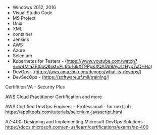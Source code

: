 - Windows 2012, 2016
- Visual Studio Code
- MS Project
- Unix
- XML
- container
- Jenkins
- AWS
- Azure
- Selenium
- Kubernetes for Testers - (https://www.youtube.com/watch?v=w4MiaZBI0oQ&list=PL6tu16kXT9PpKXQADb8AyJ1zHyp7xDHHo)
- DevOps - (https://aws.amazon.com/devops/what-is-devops/)
- DevSecOps - (https://software.af.mil/training/)

Certifition
VA - Security Plus

AWS Cloud Practitioner Certification and more 

AWS Certified DevOps Engineer – Professional - for next job
https://applitools.com/tutorials/selenium-javascript.html

AZ-400: Designing and Implementing Microsoft DevOps Solutions
https://docs.microsoft.com/en-us/learn/certifications/exams/az-400
